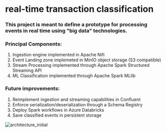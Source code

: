 # real-time transaction classification

### This project is meant to define a prototype for processing events in real time using "big data" technologies. 

### Principal Components:
1. Ingestion engine implemented in Apache Nifi  
2. Event Landing zone implemeted in MinIO object storage (S3 compatible)  
3. Stream Processing implemented through Apache Spark Structured Streaming API  
4. ML Classification implemented through Apache Spark MLlib  

### Future improvements:
1. Reimplement ingestion and streaming capabilities in Confluent  
2. Enforce serialization/deserialization through a Schema Registry  
3. Deploy Spark workflows in Azure Databricks
4. Save classified events in persistent storage

![architecture_initial](https://github.com/user-attachments/assets/111ddc48-e790-43d0-98ab-8e62354585ec)
